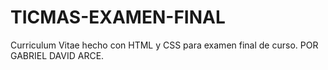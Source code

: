# TICMAS-EXAMEN-FINAL
Curriculum Vitae hecho con HTML y CSS para examen final de curso.
POR GABRIEL DAVID ARCE.
